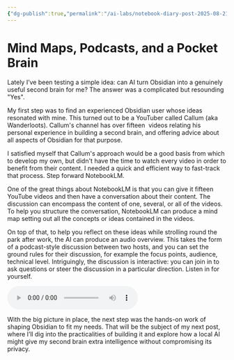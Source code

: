 ```yaml
---
{"dg-publish":true,"permalink":"/ai-labs/notebook-diary-post-2025-08-21/","created":"2025-08-21T17:08:58.416+01:00","updated":"2025-08-21T22:34:55.010+01:00"}
---
```


# Mind Maps, Podcasts, and a Pocket Brain

Lately I’ve been testing a simple idea: can AI turn Obsidian into a genuinely useful second brain for me? The answer was a complicated but resounding "Yes".

My first step was to find an experienced Obsidian user whose ideas resonated with mine. This turned out to be a YouTuber called Callum (aka Wanderloots). Callum's channel has over fifteen  videos relating his personal experience in building a second brain, and offering advice about all aspects of Obsidian for that purpose. 

I satisfied myself that Callum's approach would be a good basis from which to develop my own, but didn't have the time to watch every video in order to benefit from their content. I needed a quick and efficient way to fast-track that process. Step forward NotebookLM.

One of the great things about NotebookLM is that you can give it fifteen YouTube videos and then have a conversation about their content. The discussion can encompass the content of one, several, or all of the videos. To help you structure the conversation, NotebookLM can produce a mind map setting out all the concepts or ideas contained in the videos. 

On top of that, to help you reflect on these ideas while strolling round the park after work, the AI can produce an audio overview. This takes the form of a podcast-style discussion between two hosts, and you can set the ground rules for their discussion, for example the focus points, audience, technical level. Intriguingly, the discussion is interactive: you can join in to ask questions or steer the discussion in a particular direction. Listen in for yourself.

<audio controls src="https://anapoly.co.uk/labs/media/notebooklm_obsidian_discussion_2025-08-19.mp3"></audio>

With the big picture in place, the next step was the hands-on work of shaping Obsidian to fit my needs. That will be the subject of my next post, where I’ll dig into the practicalities of building it and explore how a local AI might give my second brain extra intelligence without compromising its privacy.